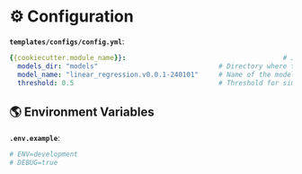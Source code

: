 # ⚙️ Configuration

**`templates/configs/config.yml`**:

```yaml
{{cookiecutter.module_name}}:                                       # Just an example to group the configs (Not necessary)
  models_dir: "models"                              # Directory where the models are saved
  model_name: "linear_regression.v0.0.1-240101"     # Name of the model as sub-directory
  threshold: 0.5                                    # Threshold for similarity check
```

## 🌎 Environment Variables

**`.env.example`**:

```sh
# ENV=development
# DEBUG=true
```
